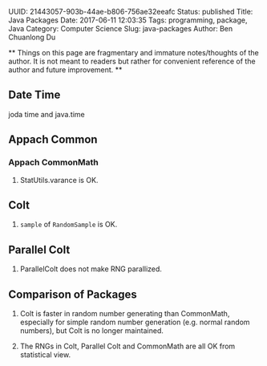 UUID: 21443057-903b-44ae-b806-756ae32eeafc
Status: published
Title: Java Packages
Date: 2017-06-11 12:03:35
Tags: programming, package, Java
Category: Computer Science
Slug: java-packages
Author: Ben Chuanlong Du

**
Things on this page are
fragmentary and immature notes/thoughts of the author.
It is not meant to readers
but rather for convenient reference of the author and future improvement.
**


## Date Time
joda time and java.time

## Appach Common

### Appach CommonMath

1. StatUtils.varance is OK.

## Colt

1. `sample` of `RandomSample` is OK.

## Parallel Colt

1. ParallelColt does not make RNG parallized.

## Comparison of Packages

1. Colt is faster in random number generating than CommonMath,
especially for simple random number generation (e.g. normal random numbers), 
but Colt is no longer maintained.

2. The RNGs in Colt, Parallel Colt and CommonMath are all OK from statistical view.

